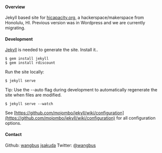 #### Overview
Jekyll based site for [hicapacity.org](http://hicapacity.org), a
hackerspace/makerspace from Honolulu, HI. Previous version was in Wordpress
and we are currently migrating.

#### Development
[Jekyll](https://github.com/mojombo/jekyll) is needed to generate the site.
Install it..

    $ gem install jekyll
    $ gem install rdiscount

Run the site locally:

    $ jekyll serve

Tip: Use the --auto flag during development to automatically regenerate the site when files are modified.
    
    $ jekyll serve --watch
    
See [https://github.com/mojombo/jekyll/wiki/configuration](https://github.com/mojombo/jekyll/wiki/configuration) for all configuration options.

#### Contact
Github: [wangbus](http://github.com/wangbus) [jsakuda](https://github.com/jsakuda)
Twitter: [@wangbus](http://twitter.com/wangbus)

